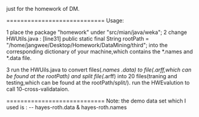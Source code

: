 just for the homework of DM.

============================
Usage:

1 place the package "homework" under "src/mian/java/weka";
2 change  HWUtils.java :
    [line31] public static final String rootPath = "/home/jangwee/Desktop/Homework/DataMining/third";
  into the corresponding  dictionary of your machine,which contains the *.names and *.data file.

3 run the HWUils.java to convert files(*.names *.data) to file(*.arff,which can be found at the rootPath) and split file(*.arff) into 20 files(traning and testing,which can be found at  the rootPath/split/).
  run the HWEvalution to call 10-cross-validataion.


============================
Note:
 the demo data set which I used is :
  -- hayes-roth.data & hayes-roth.names
